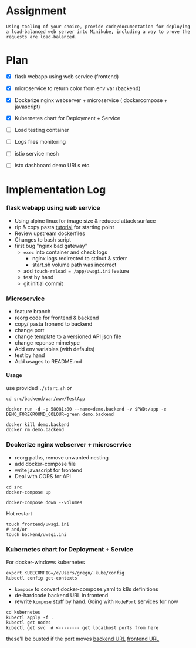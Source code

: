# Assignment
`Using tooling of your choice, provide code/documentation for deploying a load-balanced web server into Minikube, including a way to prove the requests are load-balanced.`


# Plan
 - [x] flask webapp using web service (frontend)
 - [x] microservice to return color from env var (backend)
 - [x] Dockerize nginx webserver + microservice ( dockercompose + javascript)
 - [x] Kubernetes chart for Deployment + Service
 - [ ] Load testing container
 - [ ] Logs files monitoring 
 - [ ] istio service mesh
 - [ ] isto dashboard demo URLs etc.
 

# Implementation Log

### flask webapp using web service
 * Using alpine linux for image size & reduced attack surface
 * rip & copy pasta [tutorial](https://www.digitalocean.com/community/tutorials/how-to-build-and-deploy-a-flask-application-using-docker-on-ubuntu-18-04) for starting point
 * Review upstream dockerfiles
 * Changes to bash script
 * first bug "nginx bad gateway" 
   - `exec` into container and check logs 
        - nginx logs redirected to stdout & stderr
        - start.sh volume path was incorrect
   - add `touch-reload = /app/uwsgi.ini` feature
   - test by hand
   - git initial commit

### Microservice
 * feature branch
 * reorg code for frontend & backend
 * copy/ pasta fronend to backend
 * change port
 * change template to a versioned API json file
 * change reponse mimetype 
 * Add env variables (with defaults)
 * test by hand
 * Add usages to README.md
  
#### Usage
use provided `./start.sh` or
 
```shell script
cd src/backend/var/www/TestApp

docker run -d -p 58081:80 --name=demo.backend -v $PWD:/app -e DEMO_FOREGROUND_COLOUR=green demo.backend

docker kill demo.backend
docker rm demo.backend

```

### Dockerize nginx webserver + microservice
 * reorg paths, remove unwanted nesting
 * add docker-compose file
 * write javascript for frontend
 * Deal with CORS for API
 

```shell script
cd src
docker-compose up

docker-compose down --volumes

```

Hot restart
```shell script
touch frontend/uwsgi.ini
# and/or 
touch backend/uwsgi.ini

```

### Kubernetes chart for Deployment + Service
For docker-windows kubernetes
```shell script
export KUBECONFIG=/c/Users/gregn/.kube/config
kubectl config get-contexts

```
 * `kompose` to convert docker-compose.yaml to k8s definitions
 * de-hardcode backend URL in frontend
 * rewrite `kompose` stuff by hand. Going with `NodePort` services for now

```shell script
cd kubernetes
kubectl apply -f .
kubectl get nodes
kubectl get svc  # <-------- get localhost ports from here

```
these'll be busted if the port moves
[backend URL](http://localhost:30039/)
[frontend URL](http://localhost:30467/api/v1/colour.json)
